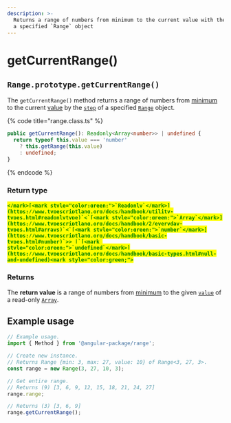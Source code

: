 ```yaml
---
description: >-
  Returns a range of numbers from minimum to the current value with the step of
  a specified `Range` object
---
```


# getCurrentRange()

## `Range.prototype.getCurrentRange()`

The `getCurrentRange()` method returns a range of numbers from [minimum](../properties/min.md#range.prototype.min) to the current [value](../properties/value.md#range.prototype.value) by the [`step`](../accessors/get-step.md#range.prototype.step) of a specified [`Range`](broken-reference) object.

{% code title="range.class.ts" %}
```typescript
public getCurrentRange(): Readonly<Array<number>> | undefined {
  return typeof this.value === 'number'
    ? this.getRange(this.value)
    : undefined;
}
```
{% endcode %}

### Return type

#### <mark style="color:green;">``</mark>[<mark style="color:green;">`Readonly`</mark>](https://www.typescriptlang.org/docs/handbook/utility-types.html#readonlytype)`<`[<mark style="color:green;">`Array`</mark>](https://www.typescriptlang.org/docs/handbook/2/everyday-types.html#arrays)`<`[<mark style="color:green;">`number`</mark>](https://www.typescriptlang.org/docs/handbook/basic-types.html#number)`>> |`[<mark style="color:green;">`undefined`</mark>](https://www.typescriptlang.org/docs/handbook/basic-types.html#null-and-undefined)<mark style="color:green;">``</mark>

### Returns

The **return value** is a range of numbers from [minimum](../properties/min.md#range.prototype.min) to the given [`value`](getcurrentrange.md#value-number-this.max) of a read-only [`Array`](https://developer.mozilla.org/en-US/docs/Web/JavaScript/Reference/Global\_Objects/Array).

## Example usage

```typescript
// Example usage.
import { Method } from '@angular-package/range';

// Create new instance.
// Returns Range {min: 3, max: 27, value: 10} of Range<3, 27, 3>.
const range = new Range(3, 27, 10, 3);

// Get entire range.
// Returns (9) [3, 6, 9, 12, 15, 18, 21, 24, 27]
range.range;

// Returns (3) [3, 6, 9]
range.getCurrentRange();
```

